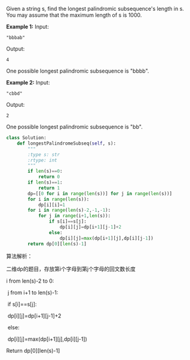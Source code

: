 Given a string s, find the longest palindromic subsequence's length in s. You may assume that the maximum length of s is 1000.

**Example 1:**
Input: 

```
"bbbab"
```

Output: 

```
4
```

One possible longest palindromic subsequence is "bbbb".



**Example 2:**
Input:

```
"cbbd"
```

Output:

```
2
```

One possible longest palindromic subsequence is "bb".

```python
class Solution:
    def longestPalindromeSubseq(self, s):
        """
        :type s: str
        :rtype: int
        """
        if len(s)==0:
            return 0
        if len(s)==1:
            return 1
        dp=[[0 for i in range(len(s))] for j in range(len(s))]
        for i in range(len(s)):
            dp[i][i]=1
        for i in range(len(s)-2,-1,-1):
            for j in range(i+1,len(s)):
                if s[i]==s[j]:
                    dp[i][j]=dp[i+1][j-1]+2
                else:
                    dp[i][j]=max(dp[i+1][j],dp[i][j-1])
        return dp[0][len(s)-1]
```

算法解析：

二维dp的题目，存放第i个字母到第j个字母的回文数长度

i from len(s)-2 to 0:

​	j from i+1 to len(s)-1:

​		if s[i]==s[j]:

​			dp[i][j]=dp[i+1][j-1]+2

​		else:

​			dp[i][j]=max(dp[i+1][j],dp[i][j-1])

Return dp[0][len(s)-1]